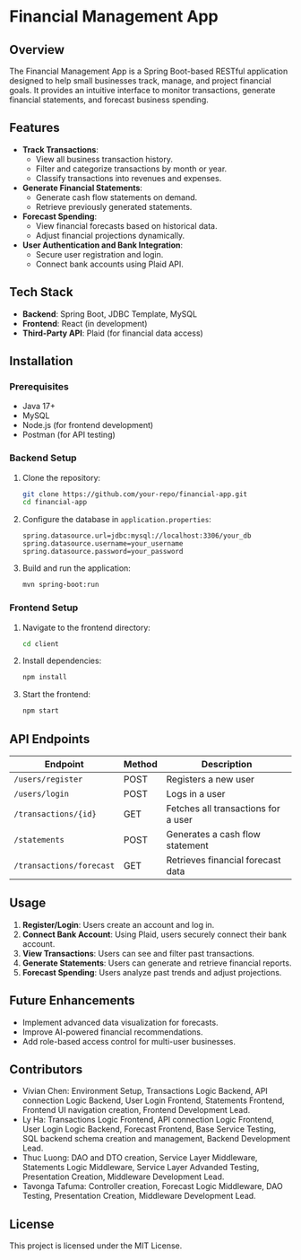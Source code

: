 # Financial Management App

## Overview
The Financial Management App is a Spring Boot-based RESTful application designed to help small businesses track, manage, and project financial goals. It provides an intuitive interface to monitor transactions, generate financial statements, and forecast business spending.

## Features
- **Track Transactions**: 
  - View all business transaction history.
  - Filter and categorize transactions by month or year.
  - Classify transactions into revenues and expenses.
- **Generate Financial Statements**:
  - Generate cash flow statements on demand.
  - Retrieve previously generated statements.
- **Forecast Spending**:
  - View financial forecasts based on historical data.
  - Adjust financial projections dynamically.
- **User Authentication and Bank Integration**:
  - Secure user registration and login.
  - Connect bank accounts using Plaid API.

## Tech Stack
- **Backend**: Spring Boot, JDBC Template, MySQL
- **Frontend**: React (in development)
- **Third-Party API**: Plaid (for financial data access)

## Installation
### Prerequisites
- Java 17+
- MySQL
- Node.js (for frontend development)
- Postman (for API testing)

### Backend Setup
1. Clone the repository:
   ```sh
   git clone https://github.com/your-repo/financial-app.git
   cd financial-app
   ```
2. Configure the database in `application.properties`:
   ```properties
   spring.datasource.url=jdbc:mysql://localhost:3306/your_db
   spring.datasource.username=your_username
   spring.datasource.password=your_password
   ```
3. Build and run the application:
   ```sh
   mvn spring-boot:run
   ```

### Frontend Setup
1. Navigate to the frontend directory:
   ```sh
   cd client
   ```
2. Install dependencies:
   ```sh
   npm install
   ```
3. Start the frontend:
   ```sh
   npm start
   ```

## API Endpoints
| Endpoint | Method | Description |
|----------|--------|-------------|
| `/users/register` | POST | Registers a new user |
| `/users/login` | POST | Logs in a user |
| `/transactions/{id}` | GET | Fetches all transactions for a user|
| `/statements` | POST | Generates a cash flow statement |
| `/transactions/forecast` | GET | Retrieves financial forecast data |

## Usage
1. **Register/Login**: Users create an account and log in.
2. **Connect Bank Account**: Using Plaid, users securely connect their bank account.
3. **View Transactions**: Users can see and filter past transactions.
4. **Generate Statements**: Users can generate and retrieve financial reports.
5. **Forecast Spending**: Users analyze past trends and adjust projections.

## Future Enhancements
- Implement advanced data visualization for forecasts.
- Improve AI-powered financial recommendations.
- Add role-based access control for multi-user businesses.

## Contributors
- Vivian Chen: Environment Setup, Transactions Logic Backend, API connection Logic Backend, User Login Frontend, Statements Frontend, Frontend UI navigation creation, Frontend Development Lead.
- Ly Ha: Transactions Logic Frontend, API connection Logic Frontend, User Login Logic Backend, Forecast Frontend, Base Service Testing, SQL backend schema creation and management, Backend Development Lead.
- Thuc Luong: DAO and DTO creation, Service Layer Middleware, Statements Logic Middleware, Service Layer Advanded Testing, Presentation Creation, Middleware Development Lead.
- Tavonga Tafuma: Controller creation, Forecast Logic Middleware, DAO Testing, Presentation Creation, Middleware Development Lead.

## License
This project is licensed under the MIT License.
